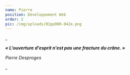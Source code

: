 ```yaml
---
name: Pierre
position: Développement Web
order: 2
pic: /img/uploads/01pp000-042e.png
---
```

_

_**« L'ouverture d'esprit n'est pas une fracture du crâne. »**_

_Pierre Desproges_

_
